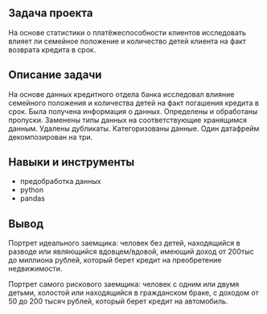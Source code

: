 ## Задача проекта

На основе статистики о платёжеспособности клиентов исследовать влияет ли семейное положение и количество детей клиента на факт возврата кредита 
в срок.

## Описание задачи
На основе данных кредитного отдела банка исследовал влияние семейного положения и
количества детей на факт погашения кредита в срок. Была получена информация о
данных. Определены и обработаны пропуски. Заменены типы данных на соответствующие
хранящимся данным. Удалены дубликаты. Категоризованы данные. Один датафрейм декомпозирован на три.

## Навыки и инструменты
- предобработка данных
- python
- pandas

## Вывод

Портрет идеального заемщика: человек без детей, находящийся в разводе или являющийся вдовцем/вдовой, имеющий доход от 200тыс до миллиона рублей, который берет кредит на преобретение недвижимости.

Портрет самого рискового заемщика: человек с одним или двумя детьми, холостой или находящийся в гражданском браке, с доходом от 50 до 200 тысяч рублей, который берет кредит на автомобиль.
